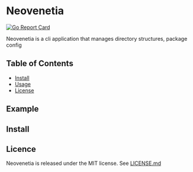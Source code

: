 # Neovenetia
[![Go Report Card](https://goreportcard.com/badge/github.com/ningenMe/neovenetia)](https://goreportcard.com/report/github.com/ningenMe/neovenetia)  

Neovenetia is a cli application that manages directory structures, package config

## Table of Contents
- [Install](##Install)
- [Usage](##Usage)
- [License](##License)

## Example

## Install

## Licence  
Neovenetia is released under the MIT license. See [LICENSE.md](LICENSE.md)
